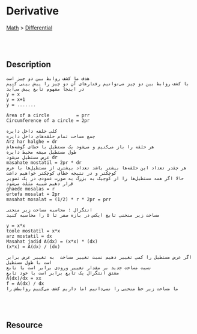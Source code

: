 <!--------------------------------------------------------------------------------- Derivative -->
# Derivative
[Math] > [Differential]



<!--------------------------------------------------------------------------------- Description -->
<br><br>

## Description
```
هدف ما کشف روابط بین دو چیز است
با کشف روابط بین دو چیز می‌توانیم رفتارهای آن دو چیز را پیش‌ بینی کنیم
در اینجا مفهوم تابع پیش می‌آید
y = x
y = x+1
y = .......
```
```
Area of ​​a circle          = prr
Circumference of a circle = 2pr
```
```
کلی حلقه داخل دایره
جمع مساحت تمام حلقه‌های داخل دایره
Arz har halghe = dr
هر حلقه را باز می‌کنیم و می‌شود یک مستطیل با خطای گوشه‌هاش
طول مستطیل میشه محیط دایره
عرض مستطیل می‌شود dr
masahate mostatil = 2pr * dr
هر چقدر تعداد این حلقه‌ها بیشتر باشد تعداد بیشتری از مستطیل‌ها با عرض کوچکتر و در نتیجه خطای کوچکتر خواهیم داشت
حالا اگر همه مستطیل‌ها را از کوچیک به بزرگ به صورت عمودی در یک تصویر قرار دهیم شبیه مثلث می‌شود
ghaede mosalas = r
ertefa mosalat = 2pr
masahat mosalat = (1/2) * r * 2pr = prr
```
```
انتگرال : محاسبه مساحت زیر منحنی
مساحت زیر منحنی تابع ایکس در بازه صفر تا ۵ را محاسبه کنید
```
```
y = x*x
toole mostatil = x*x
arz mostatil = dx
Masahat jadid A(dx) = (x*x) * (dx)
(x*x) = A(dx) / (dx)

اگر عرض مستطیل را کمی تغییر دهیم نسبت تغییر مساحت  به تغییر عرض برابر است با طول مستطیل
نسبت مساحت جدید بر مقدار تغییر ورودی برابر است با تابع
مشتق انتگرال یک تابع برابر است با خود تابع
A(dx)/dx = xx
f = A(dx) / dx
ما مساحت زیر خط منحنی را نمی‌دانیم اما داریم کشف می‌کنیم روابطش را
```

<!--------------------------------------------------------------------------------- Resource -->
<br><br>

## Resource
```
```



<!--------------------------------------------------------------------------------- Link -->
[Math]: https://github.com/kashanimorteza/math_document/blob/main/README.md
[Differential]: https://github.com/kashanimorteza/math_document/blob/main/differential.md

